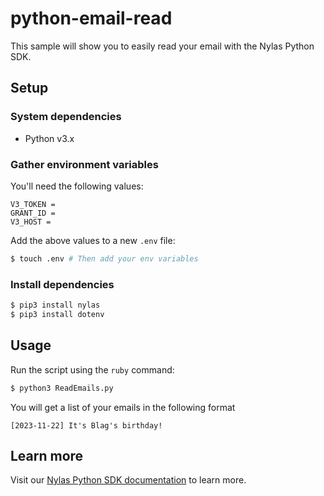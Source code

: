 # python-email-read

This sample will show you to easily read your email with the Nylas Python SDK.

## Setup

### System dependencies

- Python v3.x

### Gather environment variables

You'll need the following values:

```text
V3_TOKEN =
GRANT_ID =
V3_HOST = 
```

Add the above values to a new `.env` file:

```bash
$ touch .env # Then add your env variables
```

### Install dependencies

```bash
$ pip3 install nylas
$ pip3 install dotenv
```

## Usage

Run the script using the `ruby` command:

```bash
$ python3 ReadEmails.py
```

You will get a list of your emails in the following format

```text
[2023-11-22] It's Blag's birthday!
```

## Learn more

Visit our [Nylas Python SDK documentation](https://developer.nylas.com/docs/developer-tools/sdk/python-sdk/) to learn more.
